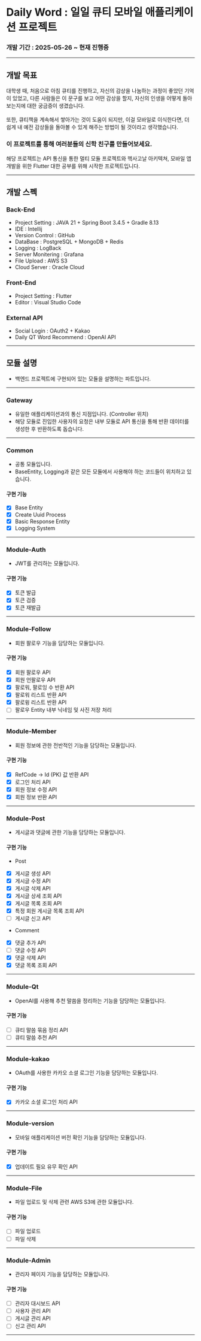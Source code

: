 # Daily Word : 일일 큐티 모바일 애플리케이션 프로젝트

### 개발 기간 : 2025-05-26 ~ 현재 진행중

--- 

## 개발 목표
대학생 때, 처음으로 아침 큐티를 진행하고, 자신의 감상을 나눔하는 과정이 좋았던 기억이 있었고, 다른 사람들은 이 문구를 보고 어떤 감상을 할지, 자신의 인생을 어떻게 돌아보는지에 대한 궁금증이 생겼습니다.
<br>
<br>
또한, 큐티책을 계속해서 쌓아가는 것이 도움이 되지만, 이걸 모바일로 이식한다면, 더 쉽게 내 예전 감상들을 돌아볼 수 있게 해주는 방법이 될 것이라고 생각했습니다.
<br>
### 이 프로젝트를 통해 여러분들의 신학 친구를 만들어보세요. 
해당 프로젝트는 API 통신을 통한 멀티 모듈 프로젝트와 헥사고날 아키텍쳐, 모바일 앱 개발을 위한 Flutter 대한 공부를 위해 시작한 프로젝트입니다.

---

## 개발 스펙

### Back-End
- Project Setting : JAVA 21 + Spring Boot 3.4.5 + Gradle 8.13 
- IDE : Intellij
- Version Control : GitHub
- DataBase : PostgreSQL + MongoDB + Redis
- Logging : LogBack
- Server Monitering : Grafana
- File Upload : AWS S3
- Cloud Server : Oracle Cloud


### Front-End

- Project Setting : Flutter
- Editor : Visual Studio Code

### External API

- Social Login : OAuth2 + Kakao
- Daily QT Word Recommend : OpenAI API

---

## 모듈 설명

- 백엔드 프로젝트에 구현되어 있는 모듈을 설명하는 파트입니다.

---
### Gateway

- 유일한 애플리케이션과의 통신 지점입니다. (Controller 위치)
- 해당 모듈로 진입한 사용자의 요청은 내부 모듈로 API 통신을 통해 반환 데이터를 생성한 후 반환하도록 돕습니다.

---
### Common

- 공통 모듈입니다.
- BaseEntity, Logging과 같은 모든 모듈에서 사용해야 하는 코드들이 위치하고 있습니다.

#### 구현 기능

- [X] Base Entity
- [X] Create Uuid Process
- [X] Basic Response Entity
- [X] Logging System

---
### Module-Auth

- JWT를 관리하는 모듈입니다.

#### 구현 기능

- [X] 토큰 발급
- [X] 토큰 검증
- [X] 토큰 재발급

---
### Module-Follow

- 회원 팔로우 기능을 담당하는 모듈입니다.

#### 구현 기능

- [X] 회원 팔로우 API
- [X] 회원 언팔로우 API
- [X] 팔로워, 팔로잉 수 반환 API
- [X] 팔로워 리스트 반환 API
- [X] 팔로윙 리스트 반환 API
- [ ] 팔로우 Entity 내부 닉네임 및 사진 저장 처리

---
### Module-Member

- 회원 정보에 관한 전반적인 기능을 담당하는 모듈입니다.

#### 구현 기능
- [X] RefCode -> Id (PK) 값 반환 API
- [X] 로그인 처리 API
- [X] 회원 정보 수정 API
- [X] 회원 정보 반환 API

---
### Module-Post

- 게시글과 댓글에 관한 기능을 담당하는 모듈입니다.

#### 구현 기능

- Post 
- [X] 게시글 생성 API
- [X] 게시글 수정 API
- [X] 게시글 삭제 API
- [X] 게시글 상세 조회 API
- [X] 게시글 목록 조회 API
- [X] 특정 회원 게시글 목록 조회 API
- [ ] 게시글 신고 API

- Comment
- [X] 댓글 추가 API
- [ ] 댓글 수정 API
- [X] 댓글 삭제 API
- [X] 댓글 목록 조회 API

---
### Module-Qt

- OpenAI를 사용해 추천 말씀을 정리하는 기능을 담당하는 모듈입니다.

#### 구현 기능

- [ ] 큐티 말씀 묶음 정리 API
- [ ] 큐티 말씀 추천 API

---
### Module-kakao

- OAuth를 사용한 카카오 소셜 로그인 기능을 담당하는 모듈입니다.

#### 구현 기능

- [X] 카카오 소셜 로그인 처리 API

---
### Module-version

- 모바일 애플리케이션 버전 확인 기능을 담당하는 모듈입니다.

#### 구현 기능

- [X] 업데이트 필요 유무 확인 API

---
### Module-File

- 파일 업로드 및 삭제 관련 AWS S3에 관한 모듈입니다.

#### 구현 기능

- [ ] 파일 업로드
- [ ] 파일 삭제

---
### Module-Admin

- 관리자 페이지 기능을 담당하는 모듈입니다.

#### 구현 기능

- [ ] 관리자 대시보드 API
- [ ] 사용자 관리 API
- [ ] 게시글 관리 API
- [ ] 신고 관리 API

---
